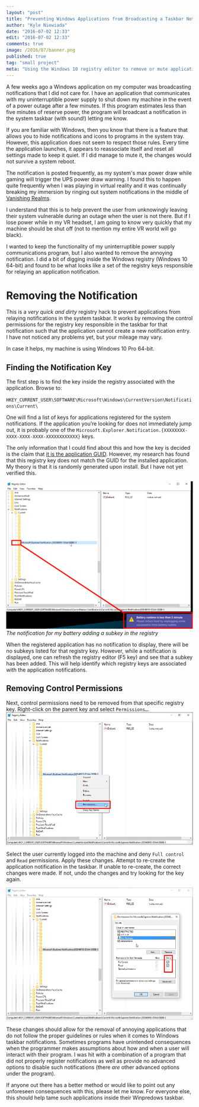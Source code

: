 ```yaml
---
layout: "post"
title: "Preventing Windows Applications from Broadcasting a Taskbar Notification"
author: "Kyle Niewiada"
date: "2016-07-02 12:33"
edit: "2016-07-02 12:33"
comments: true
image: /2016/07/banner.png
published: true
tag: "small project"
meta: "Using the Windows 10 registry editor to remove or mute application notifications in the system taskbar that will not stay hidden after a reboot."
---
```


A few weeks ago a Windows application on my computer was broadcasting notifications that I did not care for. I have an application that communicates with my uninterruptible power supply to shut down my machine in the event of a power outage after a few minutes. If this program estimates less than five minutes of reserve power, the program will broadcast a notification in the system taskbar (with sound!) letting me know.

If you are familiar with Windows, then you know that there is a feature that allows you to hide notifications and icons to programs in the system tray. However, this application does not seem to respect those rules. Every time the application launches, it appears to reassociate itself and reset all settings made to keep it quiet. If I did manage to mute it, the changes would not survive a system reboot.

The notification is posted frequently, as my system's max power draw while gaming will trigger the UPS power draw warning. I found this to happen quite frequently when I was playing in virtual reality and it was continually breaking my immersion by ringing out system notifications in the middle of [Vanishing Realms](http://store.steampowered.com/app/322770/).

I understand that this is to help prevent the user from unknowingly leaving their system vulnerable during an outage when the user is not there. But if I lose power while in my VR headset, I am going to know very quickly that my machine should be shut off (not to mention my entire VR world will go black).

I wanted to keep the functionality of my uninterruptible power supply communications program, but I also wanted to remove the annoying notification. I did a bit of digging inside the Windows registry (Windows 10 64-bit) and found to be what looks like a set of the registry keys responsible for relaying an application notification.

# Removing the Notification

This is a _very quick and dirty_ registry hack to prevent applications from relaying notifications in the system taskbar. It works by removing the control permissions for the registry key responsible in the taskbar for that notification such that the application cannot create a new notification entry. I have not noticed any problems yet, but your mileage may vary.

In case it helps, my machine is using Windows 10 Pro 64-bit.

## Finding the Notification Key

The first step is to find the key inside the registry associated with the application. Browse to:

`HKEY_CURRENT_USER\SOFTWARE\Microsoft\Windows\CurrentVersion\Notifications\Current\`

One will find a list of keys for applications registered for the system notifications. If the application you’re looking for does not immediately jump out, it is probably one of the `Microsoft.Explorer.Notification.{XXXXXXXX-XXXX-XXXX-XXXX-XXXXXXXXXXXX}` keys.

The only information that I could find about this and how the key is decided is the claim that [it is the application GUID](https://github.com/mumble-voip/mumble/issues/1777#issue-98981400). However, my research has found that this registry key does not match the GUID for the installed application. My theory is that it is randomly generated upon install. But I have not yet verified this.

![The notification for my battery adding a subkey in the registry](/assets/img/2016/07/regedit0.png)*The notification for my battery adding a subkey in the registry*

When the registered application has no notification to display, there will be no subkeys listed for that registry key. However, while a notification is displayed, one can refresh the registry editor (F5 key) and see that a subkey has been added. This will help identify which registry keys are associated with the application notifications.

## Removing Control Permissions

Next, control permissions need to be removed from that specific registry key. Right-click on the parent key and select `Permissions…`.
![Editing Windows registry permissions](/assets/img/2016/07/regedit1.png)

Select the user currently logged into the machine and deny `Full control` and `Read` permissions. Apply these changes. Attempt to re-create the application notification in the taskbar. If unable to re-create, the correct changes were made. If not, undo the changes and try looking for the key again.

![Denying full control permissions in Windows registry](/assets/img/2016/07/regedit2.png)

These changes should allow for the removal of annoying applications that do not follow the proper guidelines or rules when it comes to Windows taskbar notifications. Sometimes programs have unintended consequences when the programmer makes assumptions about how and when a user will interact with their program. I was hit with a combination of a program that did not properly register notifications as well as provide no advanced options to disable such notifications (there *are* other advanced options under the program).

If anyone out there has a better method or would like to point out any unforeseen consequences with this, please let me know. For everyone else, this should help tame such applications inside their Winpredows taskbar.

